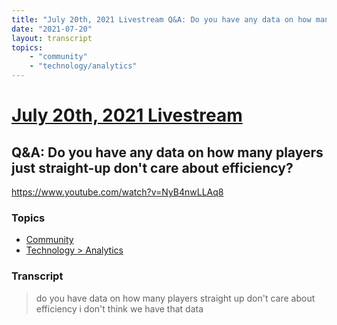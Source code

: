 ```yaml
---
title: "July 20th, 2021 Livestream Q&A: Do you have any data on how many players just straight-up don't care about efficiency?"
date: "2021-07-20"
layout: transcript
topics:
    - "community"
    - "technology/analytics"
---
```

# [July 20th, 2021 Livestream](../2021-07-20.md)
## Q&A: Do you have any data on how many players just straight-up don't care about efficiency?
https://www.youtube.com/watch?v=NyB4nwLLAq8

### Topics
* [Community](../topics/community.md)
* [Technology > Analytics](../topics/technology/analytics.md)

### Transcript

> do you have data on how many players straight up don't care about efficiency i don't think we have that data
